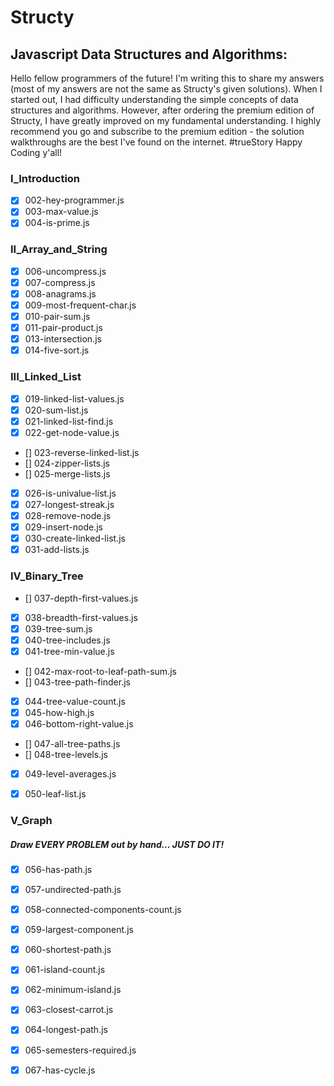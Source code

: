 # Structy
## Javascript Data Structures and Algorithms:

Hello fellow programmers of the future! 
I'm writing this to share my answers (most of my answers are not the same as Structy's given solutions).
When I started out, I had difficulty understanding the simple concepts of data structures and algorithms.
However, after ordering the premium edition of Structy, I have greatly improved on my fundamental understanding.
I highly recommend you go and subscribe to the premium edition - the solution walkthroughs are the best I've found on the internet. #trueStory
Happy Coding y'all! 

### I_Introduction
- [x] 002-hey-programmer.js
- [x] 003-max-value.js
- [x] 004-is-prime.js

### II_Array_and_String
- [x] 006-uncompress.js
- [x] 007-compress.js
- [x] 008-anagrams.js
- [x] 009-most-frequent-char.js
- [x] 010-pair-sum.js
- [x] 011-pair-product.js
- [x] 013-intersection.js
- [x] 014-five-sort.js

### III_Linked_List
- [x] 019-linked-list-values.js
- [x] 020-sum-list.js
- [x] 021-linked-list-find.js
- [x] 022-get-node-value.js
- [] 023-reverse-linked-list.js
- [] 024-zipper-lists.js
- [] 025-merge-lists.js
- [x] 026-is-univalue-list.js
- [x] 027-longest-streak.js
- [x] 028-remove-node.js
- [x] 029-insert-node.js
- [x] 030-create-linked-list.js
- [x] 031-add-lists.js

### IV_Binary_Tree
- [] 037-depth-first-values.js
- [x] 038-breadth-first-values.js
- [x] 039-tree-sum.js
- [x] 040-tree-includes.js
- [x] 041-tree-min-value.js
- [] 042-max-root-to-leaf-path-sum.js
- [] 043-tree-path-finder.js
- [x] 044-tree-value-count.js
- [x] 045-how-high.js
- [x] 046-bottom-right-value.js
- [] 047-all-tree-paths.js
- [] 048-tree-levels.js
- [x] 049-level-averages.js
- [x] 050-leaf-list.js


### V_Graph
##### Draw EVERY PROBLEM out by hand... JUST DO IT!
- [x] 056-has-path.js
- [x] 057-undirected-path.js
- [x] 058-connected-components-count.js
- [x] 059-largest-component.js
- [x] 060-shortest-path.js 
- [x] 061-island-count.js
- [x] 062-minimum-island.js
- [x] 063-closest-carrot.js
- [x] 064-longest-path.js
- [x] 065-semesters-required.js

- [x] 067-has-cycle.js